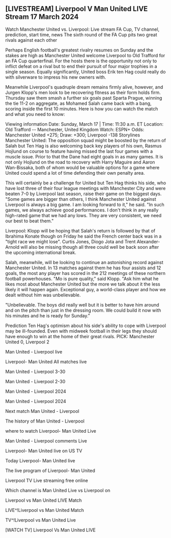 <h2>[LIVESTREAM] Liverpool V Man United LIVE Stream 17 March 2024</h2>

Watch Manchester United vs. Liverpool: Live stream FA Cup, TV channel, prediction, start time, news
The sixth round of the FA Cup pits two great rivals against each other

Perhaps English football's greatest rivalry resumes on Sunday and the stakes are high as Manchester United welcome Liverpool to Old Trafford for an FA Cup quarterfinal. For the hosts there is the opportunity not only to inflict defeat on a rival but to end their pursuit of four major trophies in a single season. Equally significantly, United boss Erik ten Hag could really do with silverware to impress his new owners with.

Meanwhile Liverpool's quadruple dream remains firmly alive, however, and Jurgen Klopp's men look to be recovering fitness as their form holds firm. Thursday saw them smash a further six goals past Sparta Prague, winning the tie 11-2 on aggregate, as Mohamed Salah came back with a bang, scoring inside the first 10 minutes. Here is how you can watch the match and what you need to know:

Viewing information
Date: Sunday, March 17 | Time: 11:30 a.m. ET
Location: Old Trafford -- Manchester, United Kingdom
Watch: ESPN+
Odds: Manchester United +275; Draw: +300; Liverpool -138
Storylines
Manchester United: The opposition squad might be boosted by the return of Salah but Ten Hag is also welcoming back key players of his own, Rasmus Hojlund on course to feature having missed the last four games with a muscle issue. Prior to that the Dane had eight goals in as many games. It is not only Hojlund on the road to recovery with Harry Maguire and Aaron Wan-Bissaka, both of whom would be valuable options for a game where United could spend a lot of time defending their own penalty area.

This will certainly be a challenge for United but Ten Hag thinks his side, who have lost three of their four league meetings with Manchester City and were beaten 7-0 by Liverpool last season, raise their game on the biggest days. "Some games are bigger than others, I think Manchester United against Liverpool is always a big game. I am looking forward to it," he said. "In such games, we always achieve good performances. I don't think in any really high-rated game that we had any lows. They are very consistent, we need our best to beat them."

Liverpool: Klopp will be hoping that Salah's return is followed by that of Ibrahima Konate though on Friday he said the French center back was in a "tight race we might lose". Curtis Jones, Diogo Jota and Trent Alexander-Arnold will also be missing though all three could well be back soon after the upcoming international break.

Salah, meanwhile, will be looking to continue an astonishing record against Manchester United. In 13 matches against them he has four assists and 12 goals, the most any player has scored in the 212 meetings of these northern football powerhouses. "Mo is pure quality," said Klopp. "Ask him what he likes most about Manchester United but the more we talk about it the less likely it will happen again. Exceptional guy, a world-class player and how we dealt without him was unbelievable.

"Unbelievable. The boys did really well but it is better to have him around and on the pitch than just in the dressing room. We could build it now with his minutes and he is ready for Sunday."

Prediction
Ten Hag's optimism about his side's ability to cope with Liverpool may be ill-founded. Even with midweek football in their legs they should have enough to win at the home of their great rivals. PICK: Manchester United 0, Liverpool 2

Man United - Liverpool live

Liverpool- Man United All matches live

Man United - Liverpool 3-30

Man United - Liverpool 2-30

Man United - Liverpool 2024

Man United - Liverpool 2024

Next match Man United - Liverpool

The history of Man United - Liverpool

where to watch Liverpool- Man United Live

Man United - Liverpool comments Live

Liverpool- Man United live on US TV

Today Liverpool- Man United live

The live program of Liverpool- Man United

Liverpool TV Live streaming free online

Which channel is Man United Live vs Liverpool on

Liverpool vs Man United LIVE Match

LIVE^!Liverpool vs Man United Match

TV^!Liverpool vs Man United Live

[WATCH TV] Liverpool Vs Man United LIVE

